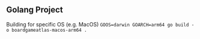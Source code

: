## Golang Project

Building for specific OS (e.g. MacOS)
`GOOS=darwin GOARCH=arm64 go build -o boardgameatlas-macos-arm64 .`


